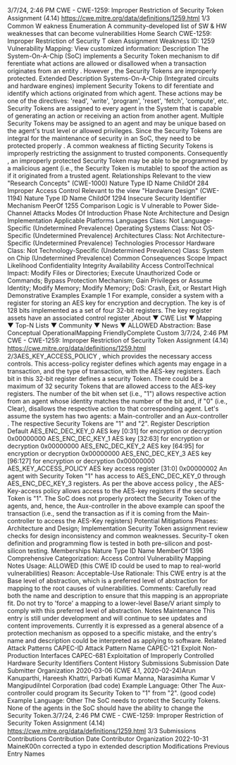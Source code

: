 3/7/24, 2:46 PM CWE - CWE-1259: Improper Restriction of Security Token Assignment (4.14)
https://cwe.mitre.org/data/deﬁnitions/1259.html 1/3
Common W eakness Enumeration
A community-developed list of SW & HW weaknesses that can become
vulnerabilities
Home Search
CWE-1259: Improper Restriction of Security T oken Assignment
Weakness ID: 1259
Vulnerability Mapping: 
View customized information:
 Description
The System-On-A-Chip (SoC) implements a Security Token mechanism to dif ferentiate what actions are allowed or disallowed when a
transaction originates from an entity . However , the Security Tokens are improperly protected.
 Extended Description
Systems-On-A-Chip (Integrated circuits and hardware engines) implement Security Tokens to dif ferentiate and identify which actions
originated from which agent. These actions may be one of the directives: 'read', 'write', 'program', 'reset', 'fetch', 'compute', etc.
Security Tokens are assigned to every agent in the System that is capable of generating an action or receiving an action from another
agent. Multiple Security Tokens may be assigned to an agent and may be unique based on the agent's trust level or allowed
privileges. Since the Security Tokens are integral for the maintenance of security in an SoC, they need to be protected properly . A
common weakness af flicting Security Tokens is improperly restricting the assignment to trusted components. Consequently , an
improperly protected Security Token may be able to be programmed by a malicious agent (i.e., the Security Token is mutable) to spoof
the action as if it originated from a trusted agent.
 Relationships
 Relevant to the view "Research Concepts" (CWE-1000)
Nature Type ID Name
ChildOf 284 Improper Access Control
 Relevant to the view "Hardware Design" (CWE-1194)
Nature Type ID Name
ChildOf 1294 Insecure Security Identifier Mechanism
PeerOf 1255 Comparison Logic is V ulnerable to Power Side-Channel Attacks
 Modes Of Introduction
Phase Note
Architecture and Design
Implementation
 Applicable Platforms
Languages
Class: Not Language-Specific (Undetermined Prevalence)
Operating Systems
Class: Not OS-Specific (Undetermined Prevalence)
Architectures
Class: Not Architecture-Specific (Undetermined Prevalence)
Technologies
Processor Hardware Class: Not Technology-Specific (Undetermined Prevalence)
Class: System on Chip (Undetermined Prevalence)
 Common Consequences
Scope Impact Likelihood
Confidentiality
Integrity
Availability
Access ControlTechnical Impact: Modify Files or Directories; Execute Unauthorized Code or Commands; Bypass Protection Mechanism;
Gain Privileges or Assume Identity; Modify Memory; Modify Memory; DoS: Crash, Exit, or Restart High
 Demonstrative Examples
Example 1
For example, consider a system with a register for storing an AES key for encryption and decryption. The key is of 128 bits
implemented as a set of four 32-bit registers. The key register assets have an associated control register ,About ▼ CWE List ▼ Mapping ▼ Top-N Lists ▼ Community ▼ News ▼
ALLOWED
Abstraction: Base
Conceptual OperationalMapping
FriendlyComplete Custom
3/7/24, 2:46 PM CWE - CWE-1259: Improper Restriction of Security Token Assignment (4.14)
https://cwe.mitre.org/data/deﬁnitions/1259.html 2/3AES\_KEY\_ACCESS\_POLICY , which provides the necessary access controls. This access-policy register defines which agents may
engage in a transaction, and the type of transaction, with the AES-key registers. Each bit in this 32-bit register defines a security
Token. There could be a maximum of 32 security Tokens that are allowed access to the AES-key registers. The number of the bit
when set (i.e., "1") allows respective action from an agent whose identity matches the number of the bit and, if "0" (i.e., Clear),
disallows the respective action to that corresponding agent.
Let's assume the system has two agents: a Main-controller and an Aux-controller . The respective Security Tokens are "1" and "2".
Register Description Default
AES\_ENC\_DEC\_KEY\_0 AES key [0:31] for encryption or decryption 0x00000000
AES\_ENC\_DEC\_KEY\_1 AES key [32:63] for encryption or decryption 0x00000000
AES\_ENC\_DEC\_KEY\_2 AES key [64:95] for encryption or decryption 0x00000000
AES\_ENC\_DEC\_KEY\_3 AES key [96:127] for encryption or decryption 0x00000000
AES\_KEY\_ACCESS\_POLICY AES key access register [31:0] 0x00000002
An agent with Security Token "1" has access to AES\_ENC\_DEC\_KEY\_0 through AES\_ENC\_DEC\_KEY\_3 registers. As per the above
access policy , the AES-Key-access policy allows access to the AES-key registers if the security Token is "1".
The SoC does not properly protect the Security Token of the agents, and, hence, the Aux-controller in the above example can spoof
the transaction (i.e., send the transaction as if it is coming from the Main-controller to access the AES-Key registers)
 Potential Mitigations
Phases: Architecture and Design; Implementation
Security Token assignment review checks for design inconsistency and common weaknesses.
Security-T oken definition and programming flow is tested in both pre-silicon and post-silicon testing.
 Memberships
Nature Type ID Name
MemberOf 1396 Comprehensive Categorization: Access Control
 Vulnerability Mapping Notes
Usage: ALLOWED (this CWE ID could be used to map to real-world vulnerabilities)
Reason: Acceptable-Use
Rationale:
This CWE entry is at the Base level of abstraction, which is a preferred level of abstraction for mapping to the root causes of
vulnerabilities.
Comments:
Carefully read both the name and description to ensure that this mapping is an appropriate fit. Do not try to 'force' a mapping to a
lower-level Base/V ariant simply to comply with this preferred level of abstraction.
 Notes
Maintenance
This entry is still under development and will continue to see updates and content improvements. Currently it is expressed as a
general absence of a protection mechanism as opposed to a specific mistake, and the entry's name and description could be
interpreted as applying to software.
 Related Attack Patterns
CAPEC-ID Attack Pattern Name
CAPEC-121 Exploit Non-Production Interfaces
CAPEC-681 Exploitation of Improperly Controlled Hardware Security Identifiers
 Content History
 Submissions
Submission Date Submitter Organization
2020-03-06
(CWE 4.1, 2020-02-24)Arun Kanuparthi, Hareesh Khattri, Parbati Kumar Manna, Narasimha Kumar V
MangipudiIntel
Corporation
(bad code) Example Language: Other 
The Aux-controller could program its Security Token to "1" from "2".
(good code) Example Language: Other 
The SoC needs to protect the Security Tokens. None of the agents in the SoC should have the ability to change the Security Token.3/7/24, 2:46 PM CWE - CWE-1259: Improper Restriction of Security Token Assignment (4.14)
https://cwe.mitre.org/data/deﬁnitions/1259.html 3/3
 Submissions
 Contributions
Contribution Date Contributor Organization
2022-10-31 MaineK00n
corrected a typo in extended description
 Modifications
 Previous Entry Names